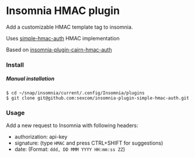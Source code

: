 # Insomnia HMAC plugin

Add a customizable HMAC template tag to insomnia.

Uses [simple-hmac-auth](https://github.com/jessety/simple-hmac-auth) HMAC implementation

Based on [insomnia-plugin-cairn-hmac-auth](https://github.com/farfromrefug/insomnia-plugin-cairn-hmac-auth)


### Install
##### Manual installation
```
$ cd ~/snap/insomnia/current/.config/Insomnia/plugins
$ git clone git@github.com:sexcom/insomnia-plugin-simple-hmac-auth.git
```

### Usage
Add a new request to Insomnia with following headers:
- authorization: api-key <yourApiClientId>
- signature: <HMAC-template-tag> (type `HMAC` and press CTRL+SHIFT for suggestions)
- date: <Date-template-tag-with-Custom-Format> (Format: `ddd, DD MMM YYYY HH:mm:ss ZZ`)
